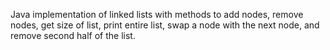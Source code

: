 Java implementation of linked lists with methods to add nodes, remove nodes, get size of list, print entire list, swap a node with the next node, and remove second half of the list.

